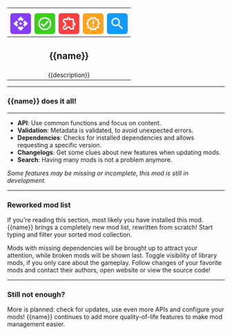 | ![API / Validation / Dependencies / Changelogs / Search](./assets/function_bar.webp) |
| :----------------------------------------------------------------------------------: |
|                                  <h2>{{name}}</h2>                                   |
|                                   {{description}}                                    |

<hr>

### {{name}} does it all!

<hr>

-   **API**: Use common functions and focus on content.
-   **Validation**: Metadata is validated, to avoid unexpected errors.
-   **Dependencies**: Checks for installed dependencies and allows requesting
    a specific version.
-   **Changelogs**: Get some clues about new features when updating mods.
-   **Search**: Having many mods is not a problem anymore.

_Some features may be missing or incomplete, this mod is still in development._

<hr>

### Reworked mod list

If you're reading this section, most likely you have installed this mod. {{name}}
brings a completely new mod list, rewritten from scratch! Start typing and filter
your sorted mod collection.

Mods with missing dependencies will be brought up to attract your attention,
while broken mods will be shown last. Toggle visibility of library mods, if you
only care about the gameplay. Follow changes of your favorite mods and contact
their authors, open website or view the source code!

<hr>

### Still not enough?

More is planned: check for updates, use even more APIs and configure your mods!
{{name}} continues to add more quality-of-life features to make mod management
easier.
